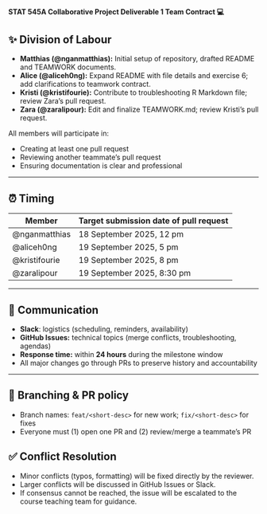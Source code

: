 #### **STAT 545A Collaborative Project Deliverable 1 Team Contract** :computer:

## ✨ Division of Labour

- **Matthias (@nganmatthias):** Initial setup of repository, drafted README and TEAMWORK documents.  
- **Alice (@aliceh0ng):** Expand README with file details and exercise 6; add clarifications to teamwork contract.  
- **Kristi (@kristifourie):** Contribute to troubleshooting R Markdown file; review Zara’s pull request.  
- **Zara (@zaralipour):** Edit and finalize TEAMWORK.md; review Kristi’s pull request.  

All members will participate in:
- Creating at least one pull request
- Reviewing another teammate’s pull request
- Ensuring documentation is clear and professional

---

## ⏰ Timing

Member | Target submission date of pull request
---|---
@nganmatthias | 18 September 2025, 12 pm  
@aliceh0ng | 19 September 2025, 5 pm  
@kristifourie | 19 September 2025, 8 pm  
@zaralipour | 19 September 2025, 8:30 pm  

---

## 💬 Communication
- **Slack**: logistics (scheduling, reminders, availability)
- **GitHub Issues:** technical topics (merge conflicts, troubleshooting, agendas)
- **Response time:** within **24 hours** during the milestone window
- All major changes go through PRs to preserve history and accountability

---

## 🔀 Branching & PR policy
- Branch names: `feat/<short-desc>` for new work; `fix/<short-desc>` for fixes  
- Everyone must (1) open one PR and (2) review/merge a teammate’s PR  


## ✅ Conflict Resolution

- Minor conflicts (typos, formatting) will be fixed directly by the reviewer.  
- Larger conflicts will be discussed in GitHub Issues or Slack.  
- If consensus cannot be reached, the issue will be escalated to the course teaching team for guidance.  

